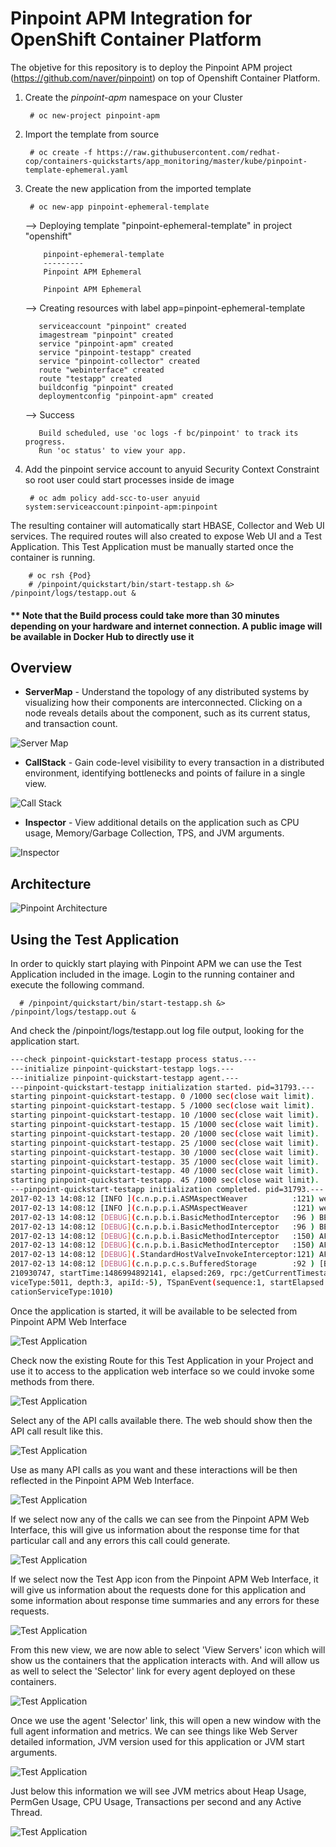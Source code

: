 # Pinpoint APM Integration for OpenShift Container Platform

The objetive for this repository is to deploy the Pinpoint APM project (https://github.com/naver/pinpoint) on top of Openshift Container Platform.

1. Create the *pinpoint-apm* namespace on your Cluster

        # oc new-project pinpoint-apm

2. Import the template from source

        # oc create -f https://raw.githubusercontent.com/redhat-cop/containers-quickstarts/app_monitoring/master/kube/pinpoint-template-ephemeral.yaml

3. Create the new application from the imported template

        # oc new-app pinpoint-ephemeral-template

      --> Deploying template "pinpoint-ephemeral-template" in project "openshift"

           pinpoint-ephemeral-template
           ---------
           Pinpoint APM Ephemeral

           Pinpoint APM Ephemeral

      --> Creating resources with label app=pinpoint-ephemeral-template

          serviceaccount "pinpoint" created
          imagestream "pinpoint" created
          service "pinpoint-apm" created
          service "pinpoint-testapp" created
          service "pinpoint-collector" created
          route "webinterface" created
          route "testapp" created
          buildconfig "pinpoint" created
          deploymentconfig "pinpoint-apm" created

      --> Success

          Build scheduled, use 'oc logs -f bc/pinpoint' to track its progress.
          Run 'oc status' to view your app.

4. Add the pinpoint service account to anyuid Security Context Constraint so root user could start processes inside de image

        # oc adm policy add-scc-to-user anyuid system:serviceaccount:pinpoint-apm:pinpoint

The resulting container will automatically start HBASE, Collector and Web UI services. The required routes will also created to expose Web UI and a Test Application. This Test Application must be manually started once the container is running.

        # oc rsh {Pod}
        # /pinpoint/quickstart/bin/start-testapp.sh &> /pinpoint/logs/testapp.out &

#### ** Note that the Build process could take more than 30 minutes depending on your hardware and internet connection. A public image will be available in Docker Hub to directly use it


## Overview

* **ServerMap** - Understand the topology of any distributed systems by visualizing how their components are interconnected. Clicking on a node reveals details about the component, such as its current status, and transaction count.

![Server Map](img/ss_server-map.png)

* **CallStack** - Gain code-level visibility to every transaction in a distributed environment, identifying bottlenecks and points of failure in a single view.

![Call Stack](img/ss_call-stack.png)

* **Inspector** - View additional details on the application such as CPU usage, Memory/Garbage Collection, TPS, and JVM arguments.

![Inspector](img/ss_inspector.png)

## Architecture

![Pinpoint Architecture](img/pinpoint-architecture.png)

## Using the Test Application

In order to quickly start playing with Pinpoint APM we can use the Test Application included in the image. Login to the running container and execute the following command.

      # /pinpoint/quickstart/bin/start-testapp.sh &> /pinpoint/logs/testapp.out &

And check the /pinpoint/logs/testapp.out log file output, looking for the application start.

```bash
---check pinpoint-quickstart-testapp process status.---
---initialize pinpoint-quickstart-testapp logs.---
---initialize pinpoint-quickstart-testapp agent.---
---pinpoint-quickstart-testapp initialization started. pid=31793.---
starting pinpoint-quickstart-testapp. 0 /1000 sec(close wait limit).
starting pinpoint-quickstart-testapp. 5 /1000 sec(close wait limit).
starting pinpoint-quickstart-testapp. 10 /1000 sec(close wait limit).
starting pinpoint-quickstart-testapp. 15 /1000 sec(close wait limit).
starting pinpoint-quickstart-testapp. 20 /1000 sec(close wait limit).
starting pinpoint-quickstart-testapp. 25 /1000 sec(close wait limit).
starting pinpoint-quickstart-testapp. 30 /1000 sec(close wait limit).
starting pinpoint-quickstart-testapp. 35 /1000 sec(close wait limit).
starting pinpoint-quickstart-testapp. 40 /1000 sec(close wait limit).
starting pinpoint-quickstart-testapp. 45 /1000 sec(close wait limit).
---pinpoint-quickstart-testapp initialization completed. pid=31793.---
2017-02-13 14:08:12 [INFO ](c.n.p.p.i.ASMAspectWeaver          :121) weaving method=getHeaders(Ljava/lang/String;)Ljava/util/Enumeration;
2017-02-13 14:08:12 [INFO ](c.n.p.p.i.ASMAspectWeaver          :121) weaving method=getHeaderNames()Ljava/util/Enumeration;
2017-02-13 14:08:12 [DEBUG](c.n.p.b.i.BasicMethodInterceptor   :96 ) BEFORE org.springframework.web.servlet.DispatcherServlet  args:(RequestFacade, ResponseFacade)
2017-02-13 14:08:12 [DEBUG](c.n.p.b.i.BasicMethodInterceptor   :96 ) BEFORE com.fasterxml.jackson.databind.ObjectMapper  args:(UTF8JsonGenerator, HashMap)
2017-02-13 14:08:12 [DEBUG](c.n.p.b.i.BasicMethodInterceptor   :150) AFTER com.fasterxml.jackson.databind.ObjectMapper  args:(UTF8JsonGenerator, HashMap)
2017-02-13 14:08:12 [DEBUG](c.n.p.b.i.BasicMethodInterceptor   :150) AFTER org.springframework.web.servlet.DispatcherServlet  args:(RequestFacade, ResponseFacade)
2017-02-13 14:08:12 [DEBUG](.StandardHostValveInvokeInterceptor:121) AFTER org.apache.catalina.core.StandardHostValve  args:(Request, Response) result:null
2017-02-13 14:08:12 [DEBUG](c.n.p.p.c.s.BufferedStorage        :92 ) [BufferedStorage] Flush span TSpan(agentId:test-agent, applicationName:TESTAPP, agentStartTime:1486994756947, transactionId:00 01 D3 AA AD BE A3 2B 01, spanId:7099319189
210930747, startTime:1486994892141, elapsed:269, rpc:/getCurrentTimestamp.pinpoint, serviceType:1010, endPoint:localhost:28081, remoteAddr:0:0:0:0:0:0:0:1, flag:0, spanEventList:[TSpanEvent(sequence:2, startElapsed:210, endElapsed:42, ser
viceType:5011, depth:3, apiId:-5), TSpanEvent(sequence:1, startElapsed:73, endElapsed:181, serviceType:5051, depth:2, apiId:2), TSpanEvent(sequence:0, startElapsed:28, endElapsed:241, serviceType:1011, depth:1, apiId:-1)], apiId:-2, appli
cationServiceType:1010)
```

Once the application is started, it will be available to be selected from Pinpoint APM Web Interface

![Test Application](img/testapp01.png)

Check now the existing Route for this Test Application in your Project and use it to access to the application web interface so we could invoke some methods from there.

![Test Application](img/testapp02.png)

Select any of the API calls available there. The web should show then the API call result like this.

![Test Application](img/testapp03.png)

Use as many API calls as you want and these interactions will be then reflected in the Pinpoint APM Web Interface.

![Test Application](img/testapp04.png)

If we select now any of the calls we can see from the Pinpoint APM Web Interface, this will give us information about the response time for that particular call and any errors this call could generate.

![Test Application](img/testapp05.png)

If we select now the Test App icon from the Pinpoint APM Web Interface, it will give us information about the requests done for this application and some information about response time summaries and any errors for these requests.

![Test Application](img/testapp06.png)

From this new view, we are now able to select 'View Servers' icon which will show us the containers that the application interacts with. And will allow us as well to select the 'Selector' link for every agent deployed on these containers.

![Test Application](img/testapp07.png)

Once we use the agent 'Selector' link, this will open a new window with the full agent information and metrics. We can see things like Web Server detailed information, JVM version used for this application or JVM start arguments.

![Test Application](img/testapp08.png)

Just below this information we will see JVM metrics about Heap Usage, PermGen Usage, CPU Usage, Transactions per second and any Active Thread.

![Test Application](img/testapp09.png)
